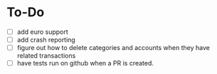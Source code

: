 # To-Do
- [ ] add euro support
- [ ] add crash reporting
- [ ] figure out how to delete categories and accounts when they have related transactions
- [ ] have tests run on github when a PR is created.
